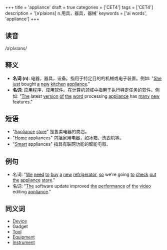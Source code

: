 +++
title = 'appliance'
draft = true
categories = ['CET4']
tags = ['CET4']
description = '[əˈplaiəns] n.用具，器具，器械'
keywords = ['ai words', 'appliance']
+++

## 读音
/əˈplʌɪəns/

## 释义
- **名词 (n)**: 电器，器具，设备。指用于特定目的的机械或电子装置。例如: "[She](/post/she/) [just](/post/just/) bought [a](/post/a/) [new](/post/new/) [kitchen](/post/kitchen/) [appliance](/post/appliance/)."
- **名词**: 应用程序，应用软件。在计算机领域中指用于执行特定任务的软件。例如: "[The](/post/the/) latest [version](/post/version/) [of](/post/of/) [the](/post/the/) [word](/post/word/) processing [appliance](/post/appliance/) has [many](/post/many/) [new](/post/new/) features."

## 短语
- "[Appliance](/post/appliance/) [store](/post/store/)" 是售卖电器的商店。
- "[Home](/post/home/) appliances" 包括家用电器，如冰箱、洗衣机等。
- "[Smart](/post/smart/) appliances" 指具有联网功能的智能电器。

## 例句
- 名词: "[We](/post/we/) [need](/post/need/) [to](/post/to/) [buy](/post/buy/) [a](/post/a/) [new](/post/new/) [refrigerator](/post/refrigerator/), [so](/post/so/) we're going [to](/post/to/) [check](/post/check/) [out](/post/out/) [the](/post/the/) [appliance](/post/appliance/) [store](/post/store/)."
- 名词: "[The](/post/the/) software update improved [the](/post/the/) [performance](/post/performance/) [of](/post/of/) [the](/post/the/) [video](/post/video/) editing [appliance](/post/appliance/)."

## 同义词
- [Device](/post/device/)
- Gadget
- [Tool](/post/tool/)
- [Equipment](/post/equipment/)
- [Instrument](/post/instrument/)
